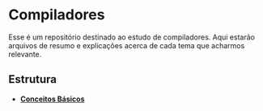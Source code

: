 # Compiladores

Esse é um repositório destinado ao estudo de compiladores. Aqui estarão arquivos de resumo e explicações acerca de cada tema que acharmos relevante.

## **Estrutura**

- [**Conceitos Básicos**](/conceitos-basicos)
